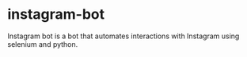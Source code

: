 # instagram-bot

Instagram bot is a bot that automates interactions with Instagram using selenium and python.
